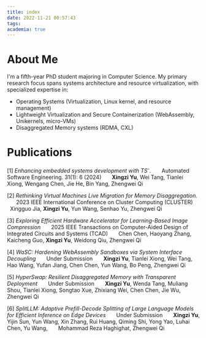 ```yaml
---
title: index
date: 2022-11-21 00:57:43
tags:
academia: true
---
```

# About Me
I'm a fifth-year PhD student majoring in Computer Science. My primary research focus spans ​​systems architecture​​ and ​​resource virtualization​​, with specialized expertise in:

- Operating Systems (Virtualization, Linux kernel, and resource management)
- Lightweight Virtualization and Secure Containerization (WebAssembly, Unikernels, micro-VMs)
- Disaggregated Memory systems (RDMA, CXL)

# Publications
[1] *Enhancing embedded systems development with TS<sup>-</sup>.* 
&nbsp; &nbsp; &nbsp; Automated Software Engineering. 31(1): 6 (2024)
&nbsp; &nbsp; &nbsp; **Xingzi Yu**, Wei Tang, Tianlei Xiong, Wengang Chen, Jie He, Bin Yang, Zhengwei Qi

[2] *Rethinking Virtual Machines Live Migration for Memory Disaggregation.* 
&nbsp; &nbsp; &nbsp; 2023 IEEE International Conference on Cluster Computing (CLUSTER)
&nbsp; &nbsp; &nbsp; Xingguo Jia, **Xingzi Yu**, Yun Wang, Senhao Yu, Zhengwei Qi

[3] *Exploring Efficient Hardware Accelerator for Learning-Based Image Compression*
&nbsp; &nbsp; &nbsp; 2025 IEEE Transactions on Computer-Aided Design of Integrated Circuits and Systems (TCAD)
&nbsp; &nbsp; &nbsp; Chen Chen, Haoyang Zhang, Kaicheng Guo, **Xingzi Yu**, Weidong Qiu, Zhengwei Qi

[4] *WaSC: Hardening WebAssembly Sandboxes via System Interface Decoupling*
&nbsp; &nbsp; &nbsp; Under Submission
&nbsp; &nbsp; &nbsp; **Xingzi Yu**, Tianlei Xiong, Wei Tang, Hao Wang, Yufan Jiang, Chen Chen, Yun Wang, Bo Peng, Zhengwei Qi

[5] *HyperSwap: Resilient Disaggregated Memory with Transparent Deployment*
&nbsp; &nbsp; &nbsp; Under Submission
&nbsp; &nbsp; &nbsp; **Xingzi Yu**, Wenda Tang, Muliang Shou, Tianlei Xiong, Songtao Xue, Zhixiang Wei, Chen Chen, Jie Wu, Zhengwei Qi

[6] *SplitLLM: Adaptive Prefill-Decode Splitting of Large Language Models for Efficient Inference on Edge Devices*
&nbsp; &nbsp; &nbsp; Under Submission
&nbsp; &nbsp; &nbsp; **Xingzi Yu**, Yijin Sun, Yun Wang, Xin Zhang, Rui Huang, Qiming Shi, Yong Yao, Luhai Chen, Yu Wang, 
&nbsp; &nbsp; &nbsp; Mohammad Reza Haghighat, Zhengwei Qi